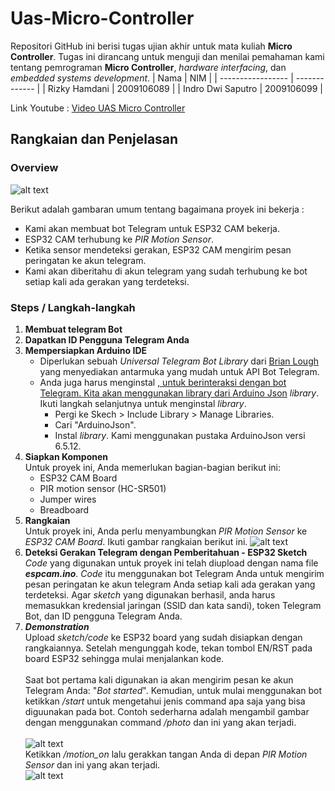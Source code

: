 # Uas-Micro-Controller
Repositori GitHub ini berisi tugas ujian akhir untuk mata kuliah **Micro Controller**. Tugas ini dirancang untuk menguji dan menilai pemahaman kami tentang pemrograman **Micro Controller**,  *hardware interfacing*, dan *embedded systems development*.
| Nama              |  NIM          |
| ----------------- | ------------- |
| Rizky Hamdani     | 2009106089    |
| Indro Dwi Saputro | 2009106099    |

Link Youtube : <a href="https://www.youtube.com/watch?v=niO22_4BkrA" target="_blank">Video UAS Micro Controller</a>

## Rangkaian dan Penjelasan

### Overview
![alt text](https://i0.wp.com/randomnerdtutorials.com/wp-content/uploads/2020/07/ESP32-PIR-Motion-Sensor-Send-Message-Notificatio-Telegram.png?w=890&quality=100&strip=all&ssl=1)

Berikut adalah gambaran umum tentang bagaimana proyek ini bekerja : 
- Kami akan membuat bot Telegram untuk ESP32 CAM bekerja.
- ESP32 CAM terhubung ke *PIR Motion Sensor*.
- Ketika sensor mendeteksi gerakan, ESP32 CAM mengirim pesan peringatan ke akun telegram.
- Kami akan diberitahu di akun telegram yang sudah terhubung ke bot setiap kali ada gerakan yang terdeteksi.

### Steps / Langkah-langkah
1. **Membuat telegram Bot**
2. **Dapatkan ID Pengguna Telegram Anda**
3. **Mempersiapkan Arduino IDE**
   - Diperlukan sebuah *Universal Telegram Bot Library* dari <a href="https://github.com/witnessmenow/Universal-Arduino-Telegram-Bot" target="_blank">Brian Lough</a> yang menyediakan antarmuka yang mudah untuk API Bot Telegram.
   - Anda juga harus menginstal *<a href="Telegram Bot Library">*, untuk berinteraksi dengan bot Telegram. Kita akan menggunakan library dari <a href="https://github.com/witnessmenow/Universal-Arduino-Telegram-Bothttps://github.com/bblanchon/ArduinoJson" target="_blank">Arduino Json</a> *library*. Ikuti langkah selanjutnya untuk menginstal *library*.
      - Pergi ke Skech > Include Library > Manage Libraries.
      - Cari "ArduinoJson".
      - Instal *library*.
Kami menggunakan pustaka ArduinoJson versi 6.5.12.
4. **Siapkan Komponen** <br>
Untuk proyek ini, Anda memerlukan bagian-bagian berikut ini:
   - ESP32 CAM Board
   - PIR motion sensor (HC-SR501)
   - Jumper wires
   - Breadboard
5. **Rangkaian** <br>
Untuk proyek ini, Anda perlu menyambungkan *PIR Motion Sensor* ke *ESP32 CAM Board*. Ikuti gambar rangkaian berikut ini.
![alt text](https://i0.wp.com/randomnerdtutorials.com/wp-content/uploads/2020/07/ESP32-PIR-Motion-Sensor-Wiring-Diagram.png?resize=1024%2C649&quality=100&strip=all&ssl=1)
6. **Deteksi Gerakan Telegram dengan Pemberitahuan - ESP32 Sketch** <br>
*Code* yang digunakan untuk proyek ini telah diupload dengan nama file *<strong>espcam.ino</strong>*. *Code* itu menggunakan bot Telegram Anda untuk mengirim pesan peringatan ke akun telegram Anda setiap kali ada gerakan yang terdeteksi. Agar *sketch* yang digunakan berhasil, anda harus memasukkan kredensial jaringan (SSID dan kata sandi), token Telegram Bot, dan ID pengguna Telegram Anda.
7. *<strong>Demonstration</strong>* <br>
Upload *sketch/code* ke ESP32 board yang sudah disiapkan dengan rangkaiannya. Setelah mengunggah kode, tekan tombol EN/RST pada board ESP32 sehingga mulai menjalankan kode. <br><br>
Saat bot pertama kali digunakan ia akan mengirim pesan ke akun Telegram Anda: "*Bot started*". Kemudian, untuk mulai menggunakan bot ketikkan */start* untuk mengetahui jenis command apa saja yang bisa diguunakan pada bot. Contoh sederharna adalah mengambil gambar dengan menggunakan command */photo* dan ini yang akan terjadi. <br><br>
![alt text](https://i.imgur.com/sCvg4W3.jpeg)
<br>Ketikkan */motion_on* lalu gerakkan tangan Anda di depan *PIR Motion Sensor* dan ini yang akan terjadi. <br>
![alt text](https://i.imgur.com/heuZgQ5.jpeg) <br>
